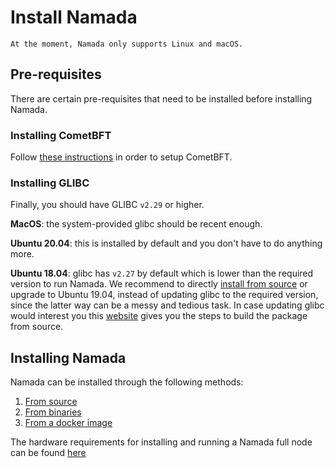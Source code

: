 # Install Namada

```admonish warning
At the moment, Namada only supports Linux and macOS. 
```

## Pre-requisites
There are certain pre-requisites that need to be installed before installing Namada. 

### Installing CometBFT

Follow [these instructions](./installing-cometbft.md) in order to setup CometBFT.

### Installing GLIBC

Finally, you should have GLIBC `v2.29` or higher.

**MacOS**: the system-provided glibc should be recent enough.

**Ubuntu 20.04**: this is installed by default and you don't have to do anything more.

**Ubuntu 18.04**: glibc has `v2.27` by default which is lower than the required version to run Namada. We recommend to directly [install from source](./from-source.md
) or upgrade to Ubuntu 19.04, instead of updating glibc to the required version, since the latter way can be a messy and tedious task. In case updating glibc would interest you this [website](http://www.linuxfromscratch.org/lfs/view/9.0-systemd/chapter05/glibc.html) gives you the steps to build the package from source.

## Installing Namada
Namada can be installed through the following methods:

1. [From source](./from-source.md)
2. [From binaries](./from-binary.md)
3. [From a docker image](./from-docker.md)

The hardware requirements for installing and running a Namada full node can be found [here](../../validators/hardware.md)